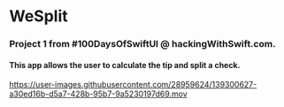 # WeSplit
### Project 1 from #100DaysOfSwiftUI @ hackingWithSwift.com.

#### This app allows the user to calculate the tip and split a check.


https://user-images.githubusercontent.com/28959624/139300627-a30ed16b-d5a7-428b-95b7-9a5230197d69.mov



